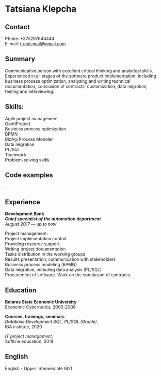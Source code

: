 # Tatsiana Klepcha

## Contact
Phone: 
+375297644444  
E-mail: 
t.realemail@gmail.com 
  
## Summary  
Communicative person with excellent critical thinking and analytical skills. Experienced in all stages of the software product implementation, including business process optimization, analyzing and writing technical documentation, conclusion of contracts, customization, data migration, testing and interviewing.

## Skills:  
Agile project management  
GanttProject  
Business process optimization  
BPMN  
BizAgi Process Modeler  
Data migration  
PL/SQL  
Teamwork  
Problem-solving skills  

## Code examples
...
  
## Experience
**Development Bank**  
**_Chief specialist of the automation department_**  
_August 2017 — up to now_

Project management:  
Project implementation control  
Providing resource support  
Writing project documentation  
Tasks distribution in the working groups  
Results presentation, communication with stakeholders  
Business process modeling (BPMN)  
Data migration, including data analysis (PL/SQL)  
Procurement of software. Work on the conclusion of contracts  
  
## Education 
**Belarus State Economic University**  
Economic Cybernetics, 2003-2008 

**Courses, trainings, seminars**  
_Database Development SQL, PL/SQL (Oracle)_,  
IBA institute, 2020  

_IT project management_,  
Softline education, 2019

## English  
English - Upper Intermediate (B2)  


